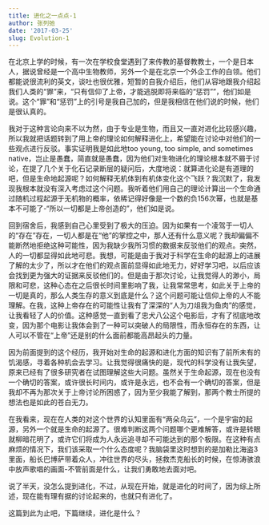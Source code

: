 ```yaml
---
title: 进化之一点点-1
author: 张列弛
date: '2017-03-25'
slug: Evolution-1
---
```

在北京上学的时候，有一次在学校食堂遇到了来传教的基督教教士，一个是日本人，据说曾经是一个高中生物教师，另外一个是在北京一个外企工作的白领。他们都能说很流利的英文，谈吐也很优雅，短暂的自我介绍后，他们从容地跟我介绍起我们人类的“罪”来，“只有信仰了上帝，才能逃脱即将来临的“惩罚””，他们如是说。这个“罪”和“惩罚”上的引号是我自己加的，但是我相信在他们说的时候，他们是很认真的。

我对于这种言论向来不以为然，由于专业是生物，而且又一直对进化比较感兴趣，所以我就把话题转到了用上帝的理论如何解释进化上，希望能在讨论中对他们的一些观点进行反驳。事实证明我是如此地too young, too simple, and sometimes native，岂止是愚蠢，简直就是愚蠢，因为他们对生物进化的理论根本就不屑于讨论，在提了几个关于化石记录断层的疑问后，大度地说：就算进化论是有道理的吧，但是生命地起源呢？如何解释无机体到有机体变化这个飞跃？我沉默了，我发现我根本就没有深入考虑过这个问题。我听着他们用自己的理论计算出一个生命通过随机过程起源于无机物的概率，依稀记得好像是一个数的负156次幂，也就是基本不可能了-“所以一切都是上帝创造的”，他们如是说。

回到宿舍后，我感到自己心里受到了极大的压迫。因为如果有一个凌驾于一切人的“存在”存在，一切人都是在“他”的掌控之中，那人还有什么意义呢？我却偏偏不能断然地拒绝这种可能性，因为我缺少我所习惯的数据来反驳他们的观点。突然，人的一切都显得如此地可悲。我想，可能是由于我对于科学在生命的起源上的进展了解的太少了，所以才在他们的观点面前显得如此地无力，好好学习吧，以后应该会找到更为强大的证据来反驳他们的。但是由于那次讨论，让我觉得人的渺小，局限和可悲，这种心态在之后很长时间里影响了我，让我常常思考，如此关于上帝的一切是真的，那么人类生存的意义到底是什么？这个问题可能让信仰上帝的人不能理解。在我，这种上帝存在的可能性让我有了深深的“人为刀俎我为鱼肉”的感觉，让我看轻了人的价值。这种感觉一直到看了忠犬八公这个电影后，才有了彻底地改变，因为那个电影让我体会到了一种可以突破人的局限性，而永恒存在的东西，让人可以不管在“上帝”还是别的什么面前都能高昂起头的力量。

因为前面提到的这个经历，我开始对生命的起源和进化方面的知识有了前所未有的饥渴感，寻着各种机会去学习。让我觉得很痛快的是，现代的科学没有让我失望，原来已经有了很多研究者在试图理解这些大问题。虽然关于生命起源，现在也没有一个确切的答案，或许很长时间内，或许是永远，也不会有一个确切的答案，但是我却不再为那次关于上帝讨论所困惑了，因为至少我能了解到，那两个教士所提的想法也是如此的苍白无力。

在我看来，现在在人类的对这个世界的认知里面有“两朵乌云”，一个是宇宙的起源，另外一个就是生命的起源了。很难判断这两个问题哪个更难解答，或许是转眼就柳暗花明了，或许它们将成为人永远追寻却不可能达到的那个极限。在这种有点麻烦的情况下，我们该采取一个什么态度呢？我脑袋里这时想到的是加勒比海盗3里面，船长巴博萨带着众人，冲往世界的尽头，拯救杰克船长的时候，在惊涛骇浪中放声歌唱的画面-不管前面是什么，让我们勇敢地去面对吧。

说了半天，没怎么提到进化，不过，从现在开始，就是进化的时间了，因为综上所述，现在能有理有据的讨论起来的，也就只有进化了。

这篇到此为止吧，下篇继续，进化是什么？








